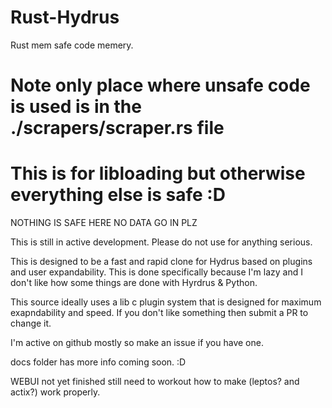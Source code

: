 # Rust-Hydrus
Rust mem safe code memery.

# Note only place where unsafe code is used is in the ./scrapers/scraper.rs file
# This is for libloading but otherwise everything else is safe :D

NOTHING IS SAFE HERE NO DATA GO IN PLZ

This is still in active development. 
Please do not use for anything serious.

This is designed to be a fast and rapid clone for Hydrus based on plugins and user expandability. 
This is done specifically because I'm lazy and I don't like how some things are done with Hyrdrus & Python. 

This source ideally uses a lib c plugin system that is designed for maximum exapndability and speed. 
If you don't like something then submit a PR to change it. 

I'm active on github mostly so make an issue if you have one. 

docs folder has more info coming soon. :D

WEBUI not yet finished still need to workout how to make (leptos? and actix?) work properly.
